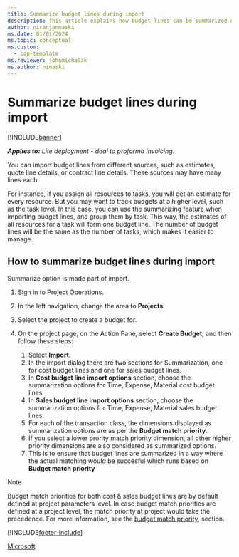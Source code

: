 ```yaml
---
title: Summarize budget lines during import
description: This article explains how budget lines can be summarized during import.
author: niranjanmaski
ms.date: 01/01/2024
ms.topic: conceptual
ms.custom: 
  - bap-template
ms.reviewer: johnmichalak
ms.author: nimaski
---
```


# Summarize budget lines during import

[!INCLUDE[banner](../../includes/banner.md)]

**_Applies to:_** _Lite deployment - deal to proforma invoicing._

You can import budget lines from different sources, such as estimates, quote line details, or contract line details. These sources may have many lines each.

For instance, if you assign all resources to tasks, you will get an estimate for every resource. 
But you may want to track budgets at a higher level, such as the task level. 
In this case, you can use the summarizing feature when importing budget lines, and group them by task. This way, the estimates of all resources for a task will form one budget line. The number of budget lines will be the same as the number of tasks, which makes it easier to manage.

## How to summarize budget lines during import

Summarize option is made part of import. 

1. Sign in to Project Operations.
1. In the left navigation, change the area to **Projects**.
1. Select the project to create a budget for.
1. On the project page, on the Action Pane, select **Create Budget**, and then follow these steps:

    1. Select **Import**.
    1. In the import dialog there are two sections for Summarization, one for cost budget lines and one for sales budget lines. 
    1. In **Cost budget line import options** section, choose the summarization options for Time, Expense, Material cost budget lines.
    1. In **Sales budget line import options** section, choose the summarization options for Time, Expense, Material sales budget lines.
    1. For each of the transaction class, the dimensions displayed as summarization options are as per the **Budget match priority**.
    2. If you select a lower prority match priority dimension, all other higher priority dimensions are also considered as summarized options.
    3. This is to ensure that budget lines are summarized in a way where the actual matching would be succesful which runs based on **Budget match priority**

> [!NOTE]
> Budget match priorities for both cost & sales budget lines are by default defined at project parameters level. In case budget match priorities are defined at a project level, the match priority at project would take the precedence. For more information, see the [budget match priority](budget-line-match-priority.md),  section.


[!INCLUDE[footer-include](../../includes/footer-banner.md)]

[Microsoft](https://www.microsoft.com)
